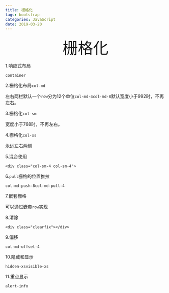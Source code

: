 ```yaml
---
title: 栅格化
tags: bootstrap
categories: JavaScript
date: 2019-03-20
---
```


<div align='center' ><font size='70'>栅格化</font></div>



1.响应式布局

`container`

2.栅格化布局`col-md`

左右两栏默认一个`row`分为12个单位`col-md-4col-md-8`默认宽度小于992时，不再左右。

3.栅格化`col-sm`

宽度小于768时，不再左右。

4.栅格化`col-xs`

永远左右两侧

5.混合使用

`<div class="col-sm-4 col-sm-4">`

6.`pull`栅格的位置推拉

`col-md-push-8col-md-pull-4`

7.嵌套栅格

可以通过嵌套`row`实现

8.清除

`<div class="clearfix"></div>`

9.偏移

`col-md-offset-4`

10.隐藏和显示

`hidden-xsvisible-xs`

11.重点显示

`alert-info`